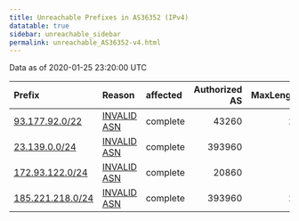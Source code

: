 ```yaml
---
title: Unreachable Prefixes in AS36352 (IPv4)
datatable: true
sidebar: unreachable_sidebar
permalink: unreachable_AS36352-v4.html
---
```


Data as of 2020-01-25 23:20:00 UTC


<div class="datatable-begin"></div>

| Prefix                                                     | Reason                                                                                                  | affected   |   Authorized AS |   MaxLength | Anchor                                         |   unreachable /24s |
|:-----------------------------------------------------------|:--------------------------------------------------------------------------------------------------------|:-----------|----------------:|------------:|:-----------------------------------------------|-------------------:|
| [93.177.92.0/22](https://stat.ripe.net/93.177.92.0/22)     | [INVALID ASN](https://rpki-validator.ripe.net/announcement-preview?asn=AS36352&prefix=93.177.92.0/22)   | complete   |           43260 |          22 | [RIPE](unreachable_RIPE_NCC_RPKI_Root-v4.html) |                  4 |
| [23.139.0.0/24](https://stat.ripe.net/23.139.0.0/24)       | [INVALID ASN](https://rpki-validator.ripe.net/announcement-preview?asn=AS36352&prefix=23.139.0.0/24)    | complete   |          393960 |           0 | [ARIN](unreachable_ARIN-v4.html)               |                  1 |
| [172.93.122.0/24](https://stat.ripe.net/172.93.122.0/24)   | [INVALID ASN](https://rpki-validator.ripe.net/announcement-preview?asn=AS36352&prefix=172.93.122.0/24)  | complete   |           20860 |           0 | [ARIN](unreachable_ARIN-v4.html)               |                  1 |
| [185.221.218.0/24](https://stat.ripe.net/185.221.218.0/24) | [INVALID ASN](https://rpki-validator.ripe.net/announcement-preview?asn=AS36352&prefix=185.221.218.0/24) | complete   |          393960 |          24 | [RIPE](unreachable_RIPE_NCC_RPKI_Root-v4.html) |                  1 |

<div class="datatable-end"></div>